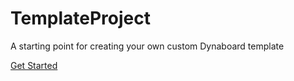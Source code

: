 # TemplateProject
A starting point for creating your own custom Dynaboard template

[Get Started](GET_STARTED.md)